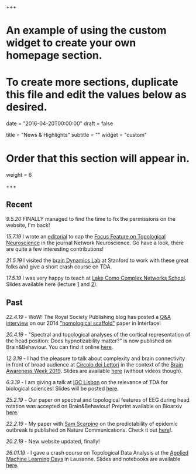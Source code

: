 +++
# An example of using the custom widget to create your own homepage section.
# To create more sections, duplicate this file and edit the values below as desired.

date = "2016-04-20T00:00:00"
draft = false

title = "News & Highlights"
subtitle = ""
widget = "custom"

# Order that this section will appear in.
weight = 6

+++

## **Recent**

*9.5.20* FINALLY managed to find the time to fix the permissions on the website, I'm back! 

*15.7.19* I wrote an [editorial](https://www.mitpressjournals.org/doi/full/10.1162/netn_e_00096) to cap the [Focus Feature on Topological Neuroscience](https://www.mitpressjournals.org/toc/netn/3/3) in the journal Network Neuroscience. Go have a look, there are quite a few interesting contributions!

*21.5.19* I visited the [brain Dynamics Lab](http://web.stanford.edu/group/bdl/index.html) at Stanford to work with these great folks and give a short crash course on TDA. 

*17.5.19* I was very happy to teach at [Lake Como Complex Networks School](http://ntme.lakecomoschool.org). Slides available here (lecture [1](https://www.dropbox.com/s/1vy3k0840q60fvb/Lezione-1.pdf?dl=0) and [2](https://www.dropbox.com/s/p8ktrvg8j3iretv/Lezione-2.pdf?dl=0)). 


## **Past**

*22.4.19* - WoW! The Royal Society Publishing blog has posted a [Q&A interview](https://t.co/G0nkSDnVZv) on our 2014 ["homological scaffold"](https://royalsocietypublishing.org/doi/10.1098/rsif.2014.0873) paper in Interface!  

*20.4.19* - "Spectral and topological analyses of the cortical representation of the head position: Does hypnotizability matter?" is now published on Brain&Behaviour. You can find it online [here](https://onlinelibrary.wiley.com/doi/full/10.1002/brb3.1277). 

*12.3.19* - I had the pleasure to talk about complexity and brain connectivity in front of broad audience at [Circolo dei Lettori](https://www.circololettori.it/) in the context of the [Brain Awareness Week 2019](https://www.settimanadelcervello.it/). Slides are available [here](https://www.dropbox.com/s/nmruigbh6shei84/baw-torino-2019.pdf?dl=0) (without videos though).

*6.3.19* - I am giving a talk at [IGC Lisbon](http://www.igc.gulbenkian.pt/) on the relevance of TDA for biological sciences! Slides will be posted [here](https://www.dropbox.com/s/31c7hqndkou5hi5/IGC-slides.pdf?dl=0).

*25.2.19* - Our paper on spectral and topological features of EEG during head rotation was accepted on Brain&Behaviour! Preprint available on Bioarxiv [here](https://www.biorxiv.org/content/10.1101/442053v1). 

*22.2.19* - My paper with [Sam Scarpino](http://scarpino.github.io) on the predictability of epidemic outbreak is published on Nature Communications. Check it out [here](https://www.nature.com/articles/s41467-019-08616-0)!.

*20.2.19* - New website updated, finally! 

*26.01.19* - I gave a crash course on Topological Data Analysis at the [Applied Machine Learning Days](https://www.appliedmldays.org/) in Lausanne. Slides and notebooks are available [here](https://github.com/lordgrilo/AML-days-TDA-tutorial).

<!-- *29.11.18* - The paper on the Simplicial Activity Driven model with A. Barrat is now published in PRL, check it out [here](https://journals.aps.org/prl/abstract/10.1103/PhysRevLett.121.228301).  -->